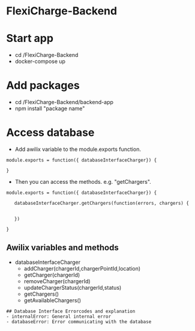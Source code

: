 # FlexiCharge-Backend

# Start app
- cd /FlexiCharge-Backend
- docker-compose up

# Add packages
- cd /FlexiCharge-Backend/backend-app
- npm install "package name"

# Access database
- Add awilix variable to the module.exports function. 
```
module.exports = function({ databaseInterfaceCharger}) {

}
```
- Then you can access the methods. e.g. "getChargers". 
```
module.exports = function({ databaseInterfaceCharger}) {

   databaseInterfaceCharger.getChargers(function(errors, chargers) {
   

   })

}
```
## Awilix variables and methods
- databaseInterfaceCharger
  - addCharger(chargerId,chargerPointId,location)
  - getCharger(chargerId)
  - removeCharger(chargerId) 
  - updateChargerStatus(chargerId,status)
  - getChargers() 
  - getAvailableChargers()

```
## Database Interface Errorcodes and explanation
- internalError: General internal error
- databaseError: Error communicating with the database
 
